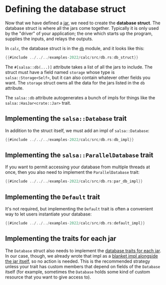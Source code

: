 # Defining the database struct

Now that we have defined a [jar](./jar.md), we need to create the **database struct**.
The database struct is where all the jars come together.
Typically it is only used by the "driver" of your application;
the one which starts up the program, supplies the inputs, and relays the outputs.

In `calc`, the database struct is in the [`db`] module, and it looks like this:

[`db`]: https://github.com/salsa-rs/salsa/blob/master/examples-2022/calc/src/db.rs

```rust
{{#include ../../../examples-2022/calc/src/db.rs:db_struct}}
```

The `#[salsa::db(...)]` attribute takes a list of all the jars to include.
The struct must have a field named `storage` whose type is `salsa::Storage<Self>`, but it can also contain whatever other fields you want.
The `storage` struct owns all the data for the jars listed in the `db` attribute.

The `salsa::db` attribute autogenerates a bunch of impls for things like the `salsa::HasJar<crate::Jar>` trait.

## Implementing the `salsa::Database` trait

In addition to the struct itself, we must add an impl of `salsa::Database`:

```rust
{{#include ../../../examples-2022/calc/src/db.rs:db_impl}}
```

## Implementing the `salsa::ParallelDatabase` trait

If you want to permit accessing your database from multiple threads at once, then you also need to implement the `ParallelDatabase` trait:

```rust
{{#include ../../../examples-2022/calc/src/db.rs:par_db_impl}}
```

## Implementing the `Default` trait

It's not required, but implementing the `Default` trait is often a convenient way to let users instantiate your database:

```rust
{{#include ../../../examples-2022/calc/src/db.rs:default_impl}}
```

## Implementing the traits for each jar

The `Database` struct also needs to implement the [database traits for each jar](./jar.md#database-trait-for-the-jar).
In our case, though, we already wrote that impl as a [blanket impl alongside the jar itself](./jar.md#implementing-the-database-trait-for-the-jar),
so no action is needed.
This is the recommended strategy unless your trait has custom members that depend on fields of the `Database` itself
(for example, sometimes the `Database` holds some kind of custom resource that you want to give access to).

